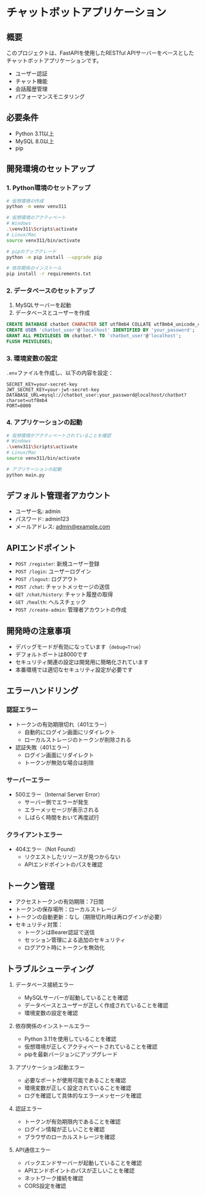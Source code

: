 # チャットボットアプリケーション

## 概要
このプロジェクトは、FastAPIを使用したRESTful APIサーバーをベースとしたチャットボットアプリケーションです。
- ユーザー認証
- チャット機能
- 会話履歴管理
- パフォーマンスモニタリング

## 必要条件
- Python 3.11以上
- MySQL 8.0以上
- pip

## 開発環境のセットアップ

### 1. Python環境のセットアップ
```bash
# 仮想環境の作成
python -m venv venv311

# 仮想環境のアクティベート
# Windows
.\venv311\Scripts\activate
# Linux/Mac
source venv311/bin/activate

# pipのアップグレード
python -m pip install --upgrade pip

# 依存関係のインストール
pip install -r requirements.txt
```

### 2. データベースのセットアップ
1. MySQLサーバーを起動
2. データベースとユーザーを作成
```sql
CREATE DATABASE chatbot CHARACTER SET utf8mb4 COLLATE utf8mb4_unicode_ci;
CREATE USER 'chatbot_user'@'localhost' IDENTIFIED BY 'your_password';
GRANT ALL PRIVILEGES ON chatbot.* TO 'chatbot_user'@'localhost';
FLUSH PRIVILEGES;
```

### 3. 環境変数の設定
`.env`ファイルを作成し、以下の内容を設定：
```env
SECRET_KEY=your-secret-key
JWT_SECRET_KEY=your-jwt-secret-key
DATABASE_URL=mysql://chatbot_user:your_password@localhost/chatbot?charset=utf8mb4
PORT=8000
```

### 4. アプリケーションの起動
```bash
# 仮想環境がアクティベートされていることを確認
# Windows
.\venv311\Scripts\activate
# Linux/Mac
source venv311/bin/activate

# アプリケーションの起動
python main.py
```

## デフォルト管理者アカウント
- ユーザー名: admin
- パスワード: admin123
- メールアドレス: admin@example.com

## APIエンドポイント
- `POST /register`: 新規ユーザー登録
- `POST /login`: ユーザーログイン
- `POST /logout`: ログアウト
- `POST /chat`: チャットメッセージの送信
- `GET /chat/history`: チャット履歴の取得
- `GET /health`: ヘルスチェック
- `POST /create-admin`: 管理者アカウントの作成

## 開発時の注意事項
- デバッグモードが有効になっています（`debug=True`）
- デフォルトポートは8000です
- セキュリティ関連の設定は開発用に簡略化されています
- 本番環境では適切なセキュリティ設定が必要です

## エラーハンドリング
### 認証エラー
- トークンの有効期限切れ（401エラー）
  - 自動的にログイン画面にリダイレクト
  - ローカルストレージのトークンが削除される
- 認証失敗（401エラー）
  - ログイン画面にリダイレクト
  - トークンが無効な場合は削除

### サーバーエラー
- 500エラー（Internal Server Error）
  - サーバー側でエラーが発生
  - エラーメッセージが表示される
  - しばらく時間をおいて再度試行

### クライアントエラー
- 404エラー（Not Found）
  - リクエストしたリソースが見つからない
  - APIエンドポイントのパスを確認

## トークン管理
- アクセストークンの有効期限：7日間
- トークンの保存場所：ローカルストレージ
- トークンの自動更新：なし（期限切れ時は再ログインが必要）
- セキュリティ対策：
  - トークンはBearer認証で送信
  - セッション管理による追加のセキュリティ
  - ログアウト時にトークンを無効化

## トラブルシューティング
1. データベース接続エラー
   - MySQLサーバーが起動していることを確認
   - データベースとユーザーが正しく作成されていることを確認
   - 環境変数の設定を確認

2. 依存関係のインストールエラー
   - Python 3.11を使用していることを確認
   - 仮想環境が正しくアクティベートされていることを確認
   - pipを最新バージョンにアップグレード

3. アプリケーション起動エラー
   - 必要なポートが使用可能であることを確認
   - 環境変数が正しく設定されていることを確認
   - ログを確認して具体的なエラーメッセージを確認

4. 認証エラー
   - トークンが有効期限内であることを確認
   - ログイン情報が正しいことを確認
   - ブラウザのローカルストレージを確認

5. API通信エラー
   - バックエンドサーバーが起動していることを確認
   - APIエンドポイントのパスが正しいことを確認
   - ネットワーク接続を確認
   - CORS設定を確認 